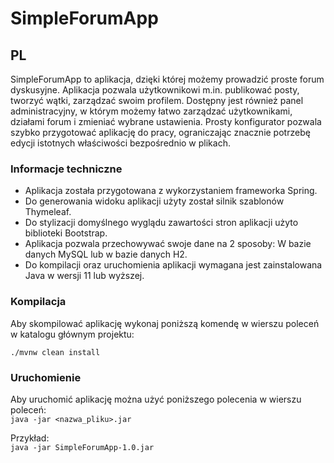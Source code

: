 # SimpleForumApp


## PL

SimpleForumApp to aplikacja, dzięki której możemy prowadzić proste forum dyskusyjne.
Aplikacja pozwala użytkownikowi m.in. publikować posty, tworzyć wątki, zarządzać swoim profilem.
Dostępny jest również panel administracyjny, w którym możemy łatwo zarządzać użytkownikami, działami forum i zmieniać wybrane ustawienia.
Prosty konfigurator pozwala szybko przygotować aplikację do pracy, ograniczając znacznie potrzebę edycji istotnych właściwości bezpośrednio w plikach.

### Informacje techniczne

- Aplikacja została przygotowana z wykorzystaniem frameworka Spring.
- Do generowania widoku aplikacji użyty został silnik szablonów Thymeleaf.
- Do stylizacji domyślnego wyglądu zawartości stron aplikacji użyto biblioteki Bootstrap.
- Aplikacja pozwala przechowywać swoje dane na 2 sposoby: W bazie danych MySQL lub w bazie danych H2.
- Do kompilacji oraz uruchomienia aplikacji wymagana jest zainstalowana Java w wersji 11 lub wyższej.


### Kompilacja

Aby skompilować aplikację wykonaj poniższą komendę w wierszu poleceń w katalogu głównym projektu:

`./mvnw clean install`

### Uruchomienie

Aby uruchomić aplikację można użyć poniższego polecenia w wierszu poleceń:  
`java -jar <nazwa_pliku>.jar`

Przykład:  
`java -jar SimpleForumApp-1.0.jar`
